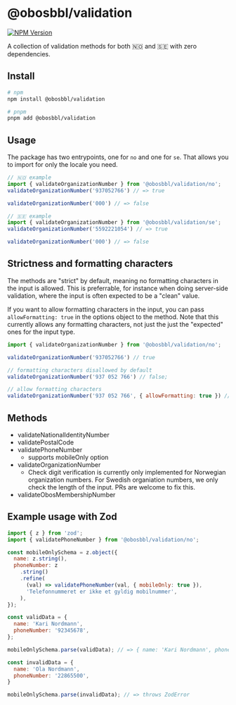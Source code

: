 # @obosbbl/validation

[![NPM Version](https://img.shields.io/npm/v/%40obosbbl%2Fvalidation)](https://www.npmjs.com/package/@obosbbl/validation)


A collection of validation methods for both 🇳🇴 and 🇸🇪 with zero dependencies.

## Install

```sh
# npm
npm install @obosbbl/validation

# pnpm
pnpm add @obosbbl/validation
```

## Usage

The package has two entrypoints, one for `no` and one for `se`. That allows you to import for only the locale you need.


```js
// 🇳🇴 example
import { validateOrganizationNumber } from '@obosbbl/validation/no';
validateOrganizationNumber('937052766') // => true

validateOrganizationNumber('000') // => false

// 🇸🇪 example
import { validateOrganizationNumber } from '@obosbbl/validation/se';
validateOrganizationNumber('5592221054') // => true

validateOrganizationNumber('000') // => false
```

## Strictness and formatting characters

The methods are "strict" by default, meaning no formatting characters in the input is allowed.
This is preferrable, for instance when doing server-side validation, where the input is often expected to be a "clean" value.

If you want to allow formatting characters in the input, you can pass `allowFormatting: true` in the options object to the method.
Note that this currently allows any formatting characters, not just the just the "expected" ones for the input type.


```js
import { validateOrganizationNumber } from '@obosbbl/validation/no';

validateOrganizationNumber('937052766') // true

// formatting characters disallowed by default
validateOrganizationNumber('937 052 766') // false;

// allow formatting characters
validateOrganizationNumber('937 052 766', { allowFormatting: true }) // true;
```

## Methods

* validateNationalIdentityNumber
* validatePostalCode
* validatePhoneNumber
  * supports mobileOnly option
* validateOrganizationNumber
  * Check digit verification is currently only implemented for Norwegian organization numbers. For Swedish organiation numbers, we only check the length of the input. PRs are welcome to fix this.
* validateObosMembershipNumber


## Example usage with Zod

```js
import { z } from 'zod';
import { validatePhoneNumber } from '@obosbbl/validation/no';

const mobileOnlySchema = z.object({
  name: z.string(),
  phoneNumber: z
    .string()
    .refine(
      (val) => validatePhoneNumber(val, { mobileOnly: true }),
      'Telefonnummeret er ikke et gyldig mobilnummer',
    ),
});

const validData = {
  name: 'Kari Nordmann',
  phoneNumber: '92345678',
};

mobileOnlySchema.parse(validData); // => { name: 'Kari Nordmann', phoneNumber: '92345678' }

const invalidData = {
  name: 'Ola Nordmann',
  phoneNumber: '22865500',
}

mobileOnlySchema.parse(invalidData); // => throws ZodError
```
